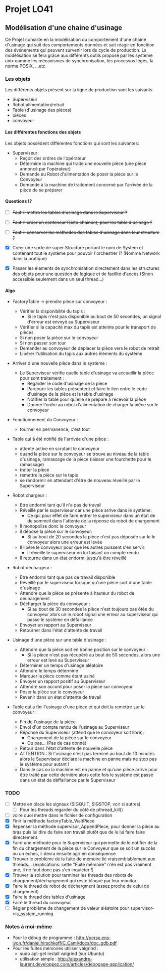 # Projet LO41
## Modélisation d'une chaine d'usinage

Ce Projet consiste en la modélisation du comportement d'une chaine d'usinage
qui suit des comportements données et sait réagir en foncition des événements
qui peuvent survenir lors du cycle de production. La modélisation se fera
grâce aux différents outils proposé par les système unix comme les mécanismes
de synchronisation, les processus légés, la norme POSIX, ...etc.

### Les objets

Les différents objets présent sur la ligne de production sont les suivants:
- Superviseur
- Robot alimentation/retrait
- Table (d'usinage des pièces)
- pièces
- convoyeur

#### Les différentes fonctions des objets

Les objets possèdent différentes fonctions qui sont les suivantes:
- Superviseur:
    - Reçoit des ordres de l'opérateur
    - Détermine la machine qui traite une nouvelle pièce
    (une pièce annoncé par l'opérateur)
    - Demande au Robot d'alimentation de poser la pièce
    sur le Convoyeur
    - Demande à la machine de traitement concerné par l'arrivée
    de la pièce de se préparer

#### Questions !?
- [ ] ~~Faut-il mettre les tables d'usinage dans le Superviseur ?~~
- [ ] ~~Faut-il créer un conteneur (Liste chainée), pour les table d'usinage ?~~

- [ ] ~~Faut-il conserver les méthodes des tables d'usinage dans leur structure ?~~

- [X] Créer une sorte de super Structure portant le nom de System et
contenant tout le système pour pouvoir l'orchestrer !? (Nommé Network dans
la pratique)

- [X] Passer les éléments de synchronisation directement dans les structures
des objets pour une question de logique et de facilité d'accès (Sinon
accessible seulement dans un seul thread...)

#### Algo
- FactoryTable -> prendre pièce sur convoyeur :
    - Vérifier la disponibilité du tapis :
        - Si le tapis n'est pas disponible au bout de 50 secondes, un signal
        d'erreur est envoyé au Superviseur
    - Vérifier si la capacité max du tapis est atteinte pour le transport de
    pièces
    - Si non poser la pièce sur le convoyeur
    - Si non passer son tour
    - Demander au convoyeur de déplacer la pièce vers le robot de retrait
    - Libérer l'utilisation du tapis aux autres éléments du système

- Arriver d'une nouvelle pièce dans le système :
    - Le Superviseur vérifie quelle table d'usinage va accueillir la pièce
    pour sont traitement :
        - Regarder le code d'usinage de la pièce
        - Parcourir les tables présentent et faire le lien entre le code
        d'usinage de la pièce et la table d'usinage
        - Notifier la table pour qu'elle se prépare à recevoir la pièce
        - Donner l'ordre au robot d'alimentation de charger la pièce sur
        le convoyeur

- Fonctionnement du Convoyeur :
    - tourner en permanence, c'est tout

- Table qui à été notifié de l'arrivée d'une pièce :
    - attente active en scrutant le convoyeur
    - quand la pièce sur le convoyeur se trouve au niveau de la table
    d'usinage, ramassage de la pièce (laisser une fourchette pour le
    ramassage)
    - traiter la pièce
    - remettre la pièce sur le tapis
    - se rendormir en attendant d'être de nouveau réveillé par le Superviseur

- Robot chargeur :
    - Etre endormi tant qu'il n'a pas de travail
    - Réveillé par le superviseur car une pièce arrive dans le système:
        - Ce qui pour effet de faire entrer le superviseur dans un état de
        de sommeil dans l'attente de la réponse du robot de chargement
    - Il monopolise donc le convoyeur
    - il dépose la pièce sur le convoyeur:
        - Si au bout de 20 secondes la pièce n'est pas déposée sur le
        le convoyeur alors une erreur est levée
    - Il libère le convoyeur pour que les autres puissent s'en servir:
        - Il réveille le superviseur en lui faisant un compte rendu
    - Il retourne dans un état endormi jusqu'à être réveillé

- Robot déchargeur :
    - Etre endormi tant que pas de travail disponible
    - Réveillé par le superviseur lorsque qu'une pièce sort d'une table
    d'usinage
    - Attendre que la pièce se présente à hauteur du robot de déchargement
    - Décharger la pièce du convoyeur :
        - Si au bout de 30 secondes la pièce n'est toujours pas ôtée du
        convoyeur alors un le robot signal une erreur au superviseur qui
        passe le système en défaillance
    - Envoyer un rapport au Superviseur
    - Retourner dans l'état d'attente de travail

- Usinage d'une pièce sur une table d'usinage :
    - Attendre que la pièce soit en bonne position sur le convoyeur :
        - Si la pièce n'est pas récupéré au bout de 50 secondes, alors
        une erreur est levé au Superviseur
    - Déterminer un temps d'usinage aléatoire
    - Attendre le temps déterminé
    - Marquer la pièce comme étant usiné
    - Envoyer un rapport positif au Superviseur
    - Attendre son accord pour poser la pièce sur convoyeur
    - Poser la pièce sur le convoyeur
    - Revenir dans un état d'attente de travail

- Table qui a fini l'usinage d'une pièce et qui doit la remettre sur le
convoyeur :
    - Fin de l'usinage de la pièce
    - Envoi d'un compte rendu de l'usinage au Superviseur
    - Réponse du Superviseur (attend que le convoyeur soit libre):
        - Chargement de la pièce sur le convoyeur
        - Ou pas... (Pas de cas donné)
    - Retour dans l'état d'attente de nouvelle pièce
    - ATTENTION : Si l'usinage n'est pas terminé au bout de 10 minutes
    alors le Superviseur déclare la machine en panne mais ne stop pas le
    système pour autant !
    - Dans le cas ou la machine est en panne et qu'une pièce arrive pour
    être traité par cette dernière alors cette fois le système est passé
    dans un état de déffaillance par le Superviseur

### TODO
- [ ] Mettre en place les signaux (SIGQUIT, SIGSTOP, voir si autres)
    - [ ] Pour les threads regarder du côté de pthread_kill()
- [ ] voire quoi mettre dans le fichier de configuration
- [X] Finir la méthode factoryTable_WaitPiece
- [X] Repenser la méthode supervisor_AppendPiece, pour donner la pièce au
bras puis lui dire de faire son travail plutôt que de le lui faire faire
directement.
- [X] Faire une méthode pour le Superviseur qui permette de le notifier
de la fin du chargement de la pièce sur le Convoyeur que se soit un
succès ou un échec, il devra ensuite agir en conséquence
- [X] Trouver le problème de la fuite de mémoire lié vraisemblablement
aux threads... (explications: cette "Fuite mémoire" n'en est pas vraiment
une, il ne faut donc pas s'en inquiéter !)
- [X] Trouver la solution pour terminer les threads des robots de
chargement/déchargement qui reste bloqué par leur monitor
- [X] Faire le thread du robot de déchargment (assez proche de
celui de chargement)
- [X] Faire le thread des tables d'usinage
- [X] Faire le thread du convoyeur
- [ ] Régler problème de changement de valeur aléatoire pour
supervisor->is_system_running

### Notes à moi-même
- Pour le débug de programme :
http://perso.ens-lyon.fr/daniel.hirschkoff/C_Caml/docs/doc_gdb.pdf
- Pour les fuites mémoires utiliser valgrind :
    - sudo apt-get install valgrind (sur Ubuntu)
    - utilisation simple :
    http://alexandre-laurent.developpez.com/articles/debogage-application/
